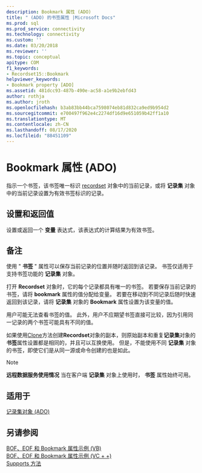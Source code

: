```yaml
---
description: Bookmark 属性 (ADO)
title: " (ADO) 的书签属性 |Microsoft Docs"
ms.prod: sql
ms.prod_service: connectivity
ms.technology: connectivity
ms.custom: ''
ms.date: 03/20/2018
ms.reviewer: ''
ms.topic: conceptual
apitype: COM
f1_keywords:
- Recordset15::Bookmark
helpviewer_keywords:
- Bookmark property [ADO]
ms.assetid: 481dcc93-487b-490e-ac58-a1e9b2ebfd43
author: rothja
ms.author: jroth
ms.openlocfilehash: b3ab83bb44bca7598074eb81d832ca9ed9b954d2
ms.sourcegitcommit: e700497f962e4c2274df16d9e651059b42ff1a10
ms.translationtype: MT
ms.contentlocale: zh-CN
ms.lasthandoff: 08/17/2020
ms.locfileid: "88451109"
---
```

# <a name="bookmark-property-ado"></a>Bookmark 属性 (ADO)
指示一个书签，该书签唯一标识 [recordset](../../../ado/reference/ado-api/recordset-object-ado.md) 对象中的当前记录，或将 **记录集** 对象中的当前记录设置为有效书签标识的记录。  
  
## <a name="settings-and-return-values"></a>设置和返回值  
 设置或返回一个 **变量** 表达式，该表达式的计算结果为有效书签。  
  
## <a name="remarks"></a>备注  
 使用 " **书签** " 属性可以保存当前记录的位置并随时返回到该记录。 书签仅适用于支持书签功能的 **记录集** 对象。  
  
 打开 **Recordset** 对象时，它的每个记录都具有唯一的书签。 若要保存当前记录的书签，请将 **bookmark** 属性的值分配给变量。 若要在移动到不同记录后随时快速返回到该记录，请将 **记录集** 对象的 **Bookmark** 属性设置为该变量的值。  
  
 用户可能无法查看书签的值。 此外，用户不应期望书签直接可比较，因为引用同一记录的两个书签可能具有不同的值。  
  
 如果使用[Clone](../../../ado/reference/ado-api/clone-method-ado.md)方法创建**Recordset**对象的副本，则原始副本和重复**记录集**对象的**书签**属性设置都是相同的，并且可以互换使用。 但是，不能使用不同 **记录集** 对象的书签，即使它们是从同一源或命令创建的也是如此。  
  
> [!NOTE]
>  **远程数据服务使用情况** 当在客户端 **记录集** 对象上使用时， **书签** 属性始终可用。  
  
## <a name="applies-to"></a>适用于  
 [记录集对象 (ADO)](../../../ado/reference/ado-api/recordset-object-ado.md)  
  
## <a name="see-also"></a>另请参阅  
 [BOF、EOF 和 Bookmark 属性示例 (VB) ](../../../ado/reference/ado-api/bof-eof-and-bookmark-properties-example-vb.md)   
 [BOF、EOF 和 Bookmark 属性示例 (VC + +) ](../../../ado/reference/ado-api/bof-eof-and-bookmark-properties-example-vc.md)   
 [Supports 方法](../../../ado/reference/ado-api/supports-method.md)
